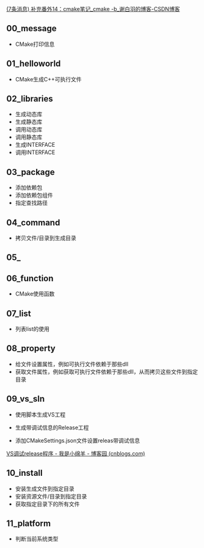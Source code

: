 [(7条消息) 补充番外14：cmake笔记_cmake -b_谢白羽的博客-CSDN博客](https://blog.csdn.net/weixin_43679037/article/details/124030345)



## 00_message

* CMake打印信息

## 01_helloworld

* CMake生成C++可执行文件

## 02_libraries

- 生成动态库
- 生成静态库
- 调用动态库
- 调用静态库
- 生成INTERFACE
- 调用INTERFACE

## 03_package

- 添加依赖包
- 添加依赖包组件
- 指定查找路径

## 04_command

- 拷贝文件/目录到生成目录

## 05_

## 06_function

- CMake使用函数

## 07_list

- 列表list的使用

## 08_property

- 给文件设置属性，例如可执行文件依赖于那些dll
- 获取文件属性，例如获取可执行文件依赖于那些dll，从而拷贝这些文件到指定目录

## 09_vs_sln

- 使用脚本生成VS工程

- 生成带调试信息的Release工程

- 添加CMakeSettings.json文件设置releas带调试信息

[VS调试release程序 - 我是小绵羊 - 博客园 (cnblogs.com)](https://www.cnblogs.com/mmmmmmmmm/p/17041265.html)

## 10_install

- 安装生成文件到指定目录
- 安装资源文件/目录到指定目录
- 获取指定目录下的所有文件

## 11_platform

- 判断当前系统类型
